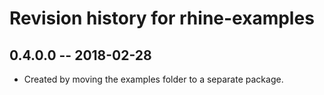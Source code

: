 # Revision history for rhine-examples

## 0.4.0.0  -- 2018-02-28

* Created by moving the examples folder to a separate package.
